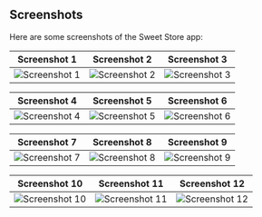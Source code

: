 ## Screenshots

Here are some screenshots of the Sweet Store app:

| Screenshot 1 | Screenshot 2 | Screenshot 3 |
|--------------|--------------|--------------|
| ![Screenshot 1](https://raw.githubusercontent.com/noureddinne21/Sweets-Store/refs/heads/main/Screenshot_2024-10-30-16-39-13-403_com.nouroeddinne.sweetsstore.jpg) | ![Screenshot 2](https://raw.githubusercontent.com/noureddinne21/Sweets-Store/refs/heads/main/Screenshot_2024-10-30-16-39-21-801_com.nouroeddinne.sweetsstore.jpg) | ![Screenshot 3](https://raw.githubusercontent.com/noureddinne21/Sweets-Store/refs/heads/main/Screenshot_2024-10-30-16-39-26-604_com.nouroeddinne.sweetsstore.jpg) |

| Screenshot 4 | Screenshot 5 | Screenshot 6 |
|--------------|--------------|--------------|
| ![Screenshot 4](https://raw.githubusercontent.com/noureddinne21/Sweets-Store/refs/heads/main/Screenshot_2024-10-30-16-40-18-839_com.nouroeddinne.sweetsstore.jpg) | ![Screenshot 5](https://raw.githubusercontent.com/noureddinne21/Sweets-Store/refs/heads/main/Screenshot_2024-10-30-16-40-24-546_com.nouroeddinne.sweetsstore.jpg) | ![Screenshot 6](https://raw.githubusercontent.com/noureddinne21/Sweets-Store/refs/heads/main/Screenshot_2024-10-30-16-40-26-426_com.nouroeddinne.sweetsstore.jpg) |

| Screenshot 7 | Screenshot 8 | Screenshot 9 |
|--------------|--------------|--------------|
| ![Screenshot 7](https://raw.githubusercontent.com/noureddinne21/Sweets-Store/refs/heads/main/Screenshot_2024-10-30-16-40-28-594_com.nouroeddinne.sweetsstore.jpg) | ![Screenshot 8](https://raw.githubusercontent.com/noureddinne21/Sweets-Store/refs/heads/main/Screenshot_2024-10-30-16-40-33-500_com.nouroeddinne.sweetsstore.jpg) | ![Screenshot 9](https://raw.githubusercontent.com/noureddinne21/Sweets-Store/refs/heads/main/Screenshot_2024-10-30-16-40-58-206_com.nouroeddinne.sweetsstore.jpg) |

| Screenshot 10 | Screenshot 11 | Screenshot 12 |
|---------------|---------------|---------------|
| ![Screenshot 10](https://raw.githubusercontent.com/noureddinne21/Sweets-Store/refs/heads/main/Screenshot_2024-10-30-16-41-03-387_com.nouroeddinne.sweetsstore.jpg) | ![Screenshot 11](https://raw.githubusercontent.com/noureddinne21/Sweets-Store/refs/heads/main/Screenshot_2024-10-30-16-41-07-604_com.nouroeddinne.sweetsstore.jpg) | ![Screenshot 12](https://raw.githubusercontent.com/noureddinne21/Sweets-Store/refs/heads/main/Screenshot_2024-10-30-16-41-22-647_com.nouroeddinne.sweetsstore.jpg) |
